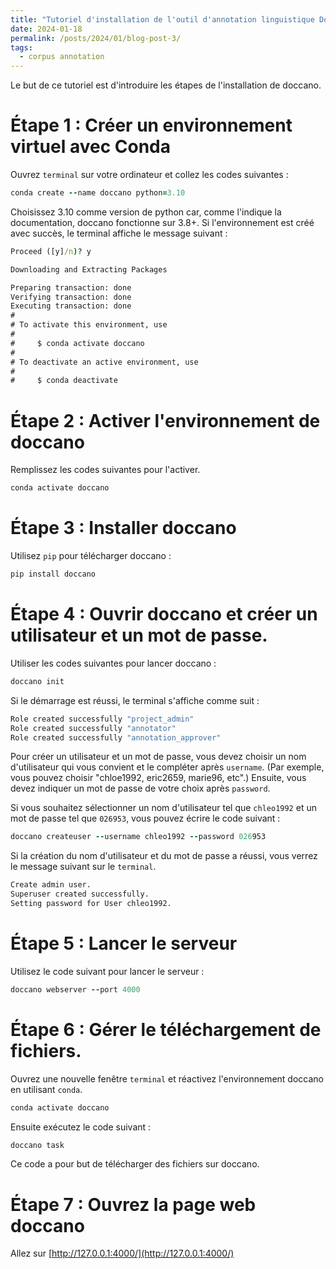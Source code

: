 ```yaml
---
title: "Tutoriel d'installation de l'outil d'annotation linguistique Doccano"
date: 2024-01-18
permalink: /posts/2024/01/blog-post-3/
tags:
  - corpus annotation
---
```

Le but de ce tutoriel est d'introduire les étapes de l'installation de doccano.

Étape 1 : Créer un environnement virtuel avec Conda
======
Ouvrez `terminal` sur votre ordinateur et collez les codes suivantes : 

```ruby
conda create --name doccano python=3.10
```

Choisissez 3.10 comme version de python car, comme l'indique la documentation, doccano fonctionne sur 3.8+. Si l'environnement est créé avec succès, le terminal affiche le message suivant : 

```bat
Proceed ([y]/n)? y 

Downloading and Extracting Packages

Preparing transaction: done
Verifying transaction: done
Executing transaction: done
#
# To activate this environment, use
#
#     $ conda activate doccano
#
# To deactivate an active environment, use
#
#     $ conda deactivate
```
Étape 2 : Activer l'environnement de doccano
======

Remplissez les codes suivantes pour l'activer. 
```ruby
conda activate doccano
```
Étape 3 : Installer doccano
======
Utilisez `pip` pour télécharger doccano : 

```ruby
pip install doccano
```
Étape 4 : Ouvrir doccano et créer un utilisateur et un mot de passe.
======
Utiliser les codes suivantes pour lancer doccano : 

```ruby
doccano init
```
Si le démarrage est réussi, le terminal s'affiche comme suit : 

```bat
Role created successfully "project_admin"
Role created successfully "annotator"
Role created successfully "annotation_approver"
```
Pour créer un utilisateur et un mot de passe, vous devez choisir un nom d'utilisateur qui vous convient et le compléter après `username`. (Par exemple, vous pouvez choisir "chloe1992, eric2659, marie96, etc".) Ensuite, vous devez indiquer un mot de passe de votre choix après `password`.

Si vous souhaitez sélectionner un nom d'utilisateur tel que `chleo1992` et un mot de passe tel que `026953`, vous pouvez écrire le code suivant : 

```ruby
doccano createuser --username chleo1992 --password 026953
```
Si la création du nom d'utilisateur et du mot de passe a réussi, vous verrez le message suivant sur le `terminal`.

```bat
Create admin user.
Superuser created successfully.
Setting password for User chleo1992.
```

Étape 5 : Lancer le serveur
======
Utilisez le code suivant pour lancer le serveur : 
```ruby
doccano webserver --port 4000
```
Étape 6 : Gérer le téléchargement de fichiers.
======
Ouvrez une nouvelle fenêtre `terminal` et réactivez l'environnement doccano en utilisant `conda`. 

```ruby
conda activate doccano
```
Ensuite exécutez le code suivant : 
```ruby
doccano task
```
Ce code a pour but de télécharger des fichiers sur doccano. 

Étape 7 : Ouvrez la page web doccano 
======
Allez sur [http://127.0.0.1:4000/](http://127.0.0.1:4000/)









